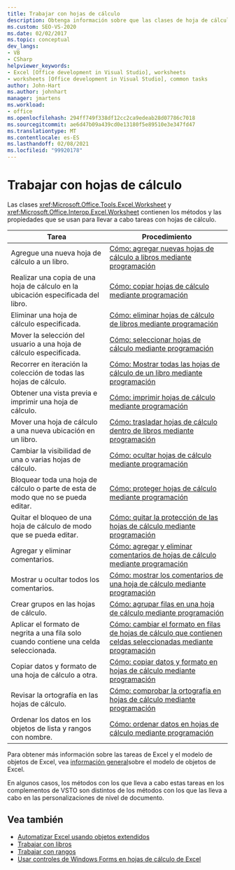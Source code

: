 ```yaml
---
title: Trabajar con hojas de cálculo
description: Obtenga información sobre que las clases de hoja de cálculo y hoja de cálculo contienen los métodos y las propiedades que se usan para realizar tareas con hojas de cálculo.
ms.custom: SEO-VS-2020
ms.date: 02/02/2017
ms.topic: conceptual
dev_langs:
- VB
- CSharp
helpviewer_keywords:
- Excel [Office development in Visual Studio], worksheets
- worksheets [Office development in Visual Studio], common tasks
author: John-Hart
ms.author: johnhart
manager: jmartens
ms.workload:
- office
ms.openlocfilehash: 294ff749f338df12cc2ca9edeab28d07786c7018
ms.sourcegitcommit: ae6d47b09a439cd0e13180f5e89510e3e347fd47
ms.translationtype: MT
ms.contentlocale: es-ES
ms.lasthandoff: 02/08/2021
ms.locfileid: "99920178"
---
```

# <a name="work-with-worksheets"></a>Trabajar con hojas de cálculo
  Las clases <xref:Microsoft.Office.Tools.Excel.Worksheet> y <xref:Microsoft.Office.Interop.Excel.Worksheet> contienen los métodos y las propiedades que se usan para llevar a cabo tareas con hojas de cálculo.

|Tarea|Procedimiento|
|----------|---------------|
|Agregue una nueva hoja de cálculo a un libro.|[Cómo: agregar nuevas hojas de cálculo a libros mediante programación](../vsto/how-to-programmatically-add-new-worksheets-to-workbooks.md)|
|Realizar una copia de una hoja de cálculo en la ubicación especificada del libro.|[Cómo: copiar hojas de cálculo mediante programación](../vsto/how-to-programmatically-copy-worksheets.md)|
|Eliminar una hoja de cálculo especificada.|[Cómo: eliminar hojas de cálculo de libros mediante programación](../vsto/how-to-programmatically-delete-worksheets-from-workbooks.md)|
|Mover la selección del usuario a una hoja de cálculo especificada.|[Cómo: seleccionar hojas de cálculo mediante programación](../vsto/how-to-programmatically-select-worksheets.md)|
|Recorrer en iteración la colección de todas las hojas de cálculo.|[Cómo: Mostrar todas las hojas de cálculo de un libro mediante programación](../vsto/how-to-programmatically-list-all-worksheets-in-a-workbook.md)|
|Obtener una vista previa e imprimir una hoja de cálculo.|[Cómo: imprimir hojas de cálculo mediante programación](../vsto/how-to-programmatically-print-worksheets.md)|
|Mover una hoja de cálculo a una nueva ubicación en un libro.|[Cómo: trasladar hojas de cálculo dentro de libros mediante programación](../vsto/how-to-programmatically-move-worksheets-within-workbooks.md)|
|Cambiar la visibilidad de una o varias hojas de cálculo.|[Cómo: ocultar hojas de cálculo mediante programación](../vsto/how-to-programmatically-hide-worksheets.md)|
|Bloquear toda una hoja de cálculo o parte de esta de modo que no se pueda editar.|[Cómo: proteger hojas de cálculo mediante programación](../vsto/how-to-programmatically-protect-worksheets.md)|
|Quitar el bloqueo de una hoja de cálculo de modo que se pueda editar.|[Cómo: quitar la protección de las hojas de cálculo mediante programación](../vsto/how-to-programmatically-remove-protection-from-worksheets.md)|
|Agregar y eliminar comentarios.|[Cómo: agregar y eliminar comentarios de hojas de cálculo mediante programación](../vsto/how-to-programmatically-add-and-delete-worksheet-comments.md)|
|Mostrar u ocultar todos los comentarios.|[Cómo: mostrar los comentarios de una hoja de cálculo mediante programación](../vsto/how-to-programmatically-display-worksheet-comments.md)|
|Crear grupos en las hojas de cálculo.|[Cómo: agrupar filas en una hoja de cálculo mediante programación](../vsto/how-to-programmatically-group-rows-in-a-worksheet.md)|
|Aplicar el formato de negrita a una fila solo cuando contiene una celda seleccionada.|[Cómo: cambiar el formato en filas de hojas de cálculo que contienen celdas seleccionadas mediante programación](../vsto/how-to-programmatically-change-formatting-in-worksheet-rows-containing-selected-cells.md)|
|Copiar datos y formato de una hoja de cálculo a otra.|[Cómo: copiar datos y formato en hojas de cálculo mediante programación](../vsto/how-to-programmatically-copy-data-and-formatting-across-worksheets.md)|
|Revisar la ortografía en las hojas de cálculo.|[Cómo: comprobar la ortografía en hojas de cálculo mediante programación](../vsto/how-to-programmatically-check-spelling-in-worksheets.md)|
|Ordenar los datos en los objetos de lista y rangos con nombre.|[Cómo: ordenar datos en hojas de cálculo mediante programación](../vsto/how-to-programmatically-sort-data-in-worksheets.md)|

 Para obtener más información sobre las tareas de Excel y el modelo de objetos de Excel, vea [información general](../vsto/excel-object-model-overview.md)sobre el modelo de objetos de Excel.

 En algunos casos, los métodos con los que lleva a cabo estas tareas en los complementos de VSTO son distintos de los métodos con los que las lleva a cabo en las personalizaciones de nivel de documento.

## <a name="see-also"></a>Vea también
- [Automatizar Excel usando objetos extendidos](../vsto/automating-excel-by-using-extended-objects.md)
- [Trabajar con libros](../vsto/working-with-workbooks.md)
- [Trabajar con rangos](../vsto/working-with-ranges.md)
- [Usar controles de Windows Forms en hojas de cálculo de Excel](../vsto/using-windows-forms-controls-on-excel-worksheets.md)
